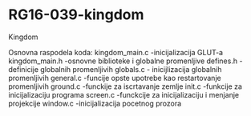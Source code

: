 # RG16-039-kingdom
Kingdom

Osnovna raspodela koda:
  kingdom_main.c -inicijalizacija GLUT-a
  kingdom_main.h  -osnovne biblioteke i globalne promenljive
  defines.h - definicije globalnih promenljivih
  globals.c - inicijlizacija globalnih promenljivih
  general.c  -funcije opste upotrebe kao restartovanje promenljivih
  ground.c   -funckije za iscrtavanje zemlje
  init.c     -funkcije za inicijalizaciju programa
  screen.c  -funckcije za inicijalizaciju i menjanje projekcije
  window.c  -inicijalizacija pocetnog prozora